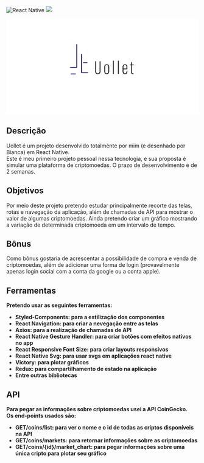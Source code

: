![React Native](https://img.shields.io/badge/react_native-%2320232a.svg?style=for-the-badge&logo=react&logoColor=%2361DAFB)
<img src="https://img.shields.io/badge/Expo-1B1F23?style=for-the-badge&logo=expo&logoColor=white">

<div align="center" ><img alt="Logo Uollet" width="1200"  height="250" src="./src/assets/uollet.svg"></div>

<h2>Descrição</h2>
<p>Uollet é um projeto desenvolvido totalmente por mim (e desenhado por <a>Bianca</a>) em React Native.<br>
Este é meu primeiro projeto pessoal nessa tecnologia, e sua proposta é simular uma plataforma de criptomoedas. O prazo de desenvolvimento é de 2 semanas.</p>

<h2>Objetivos</h2>
<p>Por meio deste projeto pretendo estudar principalmente recorte das telas, rotas e navegação da aplicação, além de chamadas de API para mostrar o valor de algumas criptomoedas. Ainda pretendo criar um gráfico mostrando a variação de determinada criptomoeda em um intervalo de tempo.</p>

<h2>Bônus</h2>
<p>Como bônus gostaria de acrescentar a possibilidade de compra e venda de criptomoedas, além de adicionar uma forma de login (provavelmente apenas login social com a conta da google ou a conta apple).</p>

<h2>Ferramentas</h2>
<p><strong>Pretendo usar as seguintes ferramentas:</strog></p>
<ul>
  <li>Styled-Components: para a estilização dos componentes</li>
  <li>React Navigation: para criar a nevegação entre as telas</li>
  <li>Axios: para a realização de chamadas de API</li>
  <li>React Native Gesture Handler: para criar botões com efeitos nativos no app</li>
  <li>React Responsive Font Size: para criar layouts responsivos</li>
  <li>React Native Svg: para usar svgs em aplicações react native</li>
  <li>Victory: para plotar gráficos</li>
  <li>Redux: para compartilhamento de estado na aplicação</li>
  <li>Entre outras bibliotecas</li>
</ul>

<h2>API</h2>
<p>Para pegar as informações sobre criptomoedas usei a API <strong>CoinGecko</strong>.<br>
Os end-points usados são:</p>
<ul>
  <li><strong>GET/coins/list</strong>: para ver o nome e o id de todas as criptos disponíveis na API</li>
  <li><strong>GET/coins/markets</strong>: para retornar informações sobre as criptomoedas</li>
  <li><strong>GET/coins/{id}/market_chart</strong>: para pegar informações sobre uma única cripto para plotar seu gráfico</li>
</ul>
